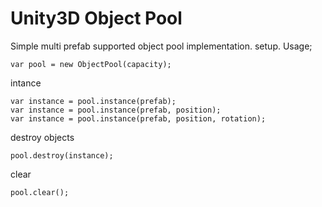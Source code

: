 # Unity3D Object Pool

Simple multi prefab supported object pool implementation.
setup. Usage;

	var pool = new ObjectPool(capacity);

intance 

	var instance = pool.instance(prefab);
	var instance = pool.instance(prefab, position);
	var instance = pool.instance(prefab, position, rotation);
	
destroy objects

	pool.destroy(instance);

clear

	pool.clear();

